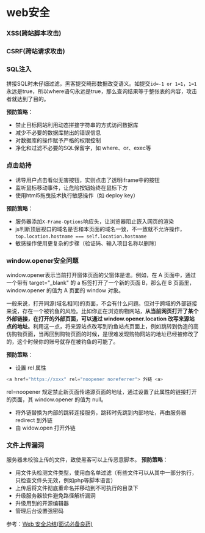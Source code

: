 # web安全
### XSS(跨站脚本攻击)
### CSRF(跨站请求攻击)
### SQL注入
拼接SQL时未仔细过滤，黑客提交畸形数据改变语义。如提交`id=-1 or 1=1`，`1=1`永远是true，所以where语句永远是true，那么查询结果等于整张表的内容，攻击者就达到了目的。

**预防策略**：
- 禁止目标网站利用动态拼接字符串的方式访问数据库
- 减少不必要的数据库抛出的错误信息
- 对数据库的操作赋予严格的权限控制
- 净化和过滤不必要的SQL保留字，如 where、or、exec等

### 点击劫持
- 诱导用户点击看似无害按钮，实则点击了透明iframe中的按钮
- 监听鼠标移动事件，让危险按钮始终在鼠标下方
- 使用html5拖曳技术执行敏感操作（如 deploy key）

**预防策略**：
- 服务器添加`X-Frame-Options`响应头，让浏览器阻止嵌入网页的渲染
- js判断顶层视口的域名是否和本页面的域名一致，不一致就不允许操作，`top.location.hostname === self.location.hostname`
- 敏感操作使用更复杂的步骤（验证码、输入项目名称以删除）

### window.opener安全问题
window.opener表示当前打开窗体页面的父窗体是谁。例如，在 A 页面中，通过一个带有 target="_blank" 的 a 标签打开了一个新的页面 B，那么在 B 页面里，window.opener 的值为 A 页面的 window 对象。

一般来说，打开同源(域名相同)的页面，不会有什么问题。但对于跨域的外部链接来说，存在一个被钓鱼的风险。比如你正在浏览购物网站，**从当前网页打开了某个外部链接，在打开的外部页面，可以通过 window.opener.location 改写来源站点的地址**。利用这一点，将来源站点改写到钓鱼站点页面上，例如跳转到伪造的高仿购物页面，当再回到购物页面的时候，是很难发现购物网站的地址已经被修改了的，这个时候你的账号就存在被钓鱼的可能了。

**预防策略**：
- 设置 rel 属性
```javascript
<a href="https://xxxx" rel="noopener noreferrer"> 外链 <a>
```

rel=noopener 规定禁止新页面传递源页面的地址，通过设置了此属性的链接打开的页面，其 window.opener 的值为 null。
- 将外链替换为内部的跳转连接服务，跳转时先跳到内部地址，再由服务器 redirect 到外链
- 由 widow.open 打开外链

### 文件上传漏洞
服务器未校验上传的文件，致使黑客可以上传恶意脚本。
**预防策略**：
- 用文件头检测文件类型，使用白名单过滤（有些文件可以从其中一部分执行，只检查文件头无效，例如php等脚本语言）
- 上传后将文件彻底重命名并移动到不可执行的目录下
- 升级服务器软件避免路径解析漏洞
- 升级用到的开源编辑器
- 管理后台设置强密码

参考：[Web 安全总结(面试必备良药)](https://mp.weixin.qq.com/s/rU32rVM6Q-ele01ZB3RFzg)